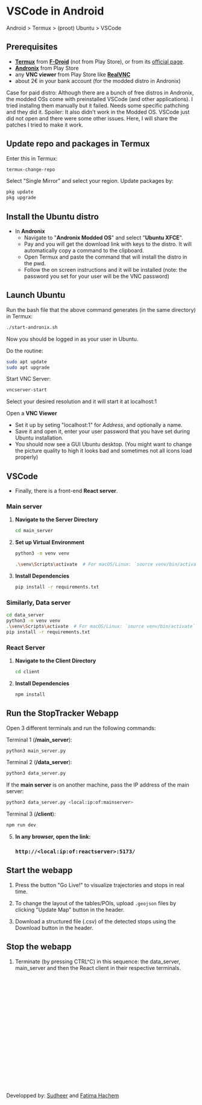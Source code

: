 # VSCode in Android

Android > Termux > (proot) Ubuntu > VSCode

## Prerequisites

- [**Termux**](https://f-droid.org/en/packages/com.termux/) from [**F-Droid**](https://f-droid.org/en/) (not from Play Store), or from its [official page](https://termux.dev/en/).
- [**Andronix**](https://play.google.com/store/apps/details?id=studio.com.techriz.andronix&hl=en) from Play Store
- any **VNC viewer** from Play Store like [**RealVNC**](https://play.google.com/store/apps/details?id=com.realvnc.viewer.android&hl=en)
- about 2€ in your bank account (for the modded distro in Andronix)

Case for paid distro: Although there are a bunch of free distros in Andronix, the modded OSs come with preinstalled VSCode (and other applications). I tried installng them manually but it failed. Needs some specific pathching and they did it. 
Spoiler: It also didn't work in the Modded OS. VSCode just did not open and there were some other issues. Here, I will share the patches I tried to make it work.

## Update repo and packages in Termux

Enter this in Termux:
   ```bash
   termux-change-repo
   ```
Select "Single Mirror" and select your region.
Update packages by:

   ```bash
   pkg update
   pkg upgrade
   ```
## Install the Ubuntu distro

- In **Andronix**
  - Navigate to "**Andronix Modded OS**" and select "**Ubuntu XFCE**".
  - Pay and you will get the download link with keys to the distro. It will automatically copy a command to the clipboard.
  - Open Termux and paste the command that will install the distro in the pwd.
  - Follow the on screen instructions and it will be installed (note: the password you set for your user will be the VNC password)

## Launch Ubuntu

Run the bash file that the above command generates (in the same directory) in Termux:

   ```bash
   ./start-andronix.sh
   ```
Now you should be logged in as your user in Ubuntu.

Do the routine:
   ```bash
   sudo apt update
   sudo apt upgrade
   ```
Start VNC Server:
   ```bash
   vncserver-start
   ```
Select your desired resolution and it will start it at localhost:1

Open a **VNC Viewer** 

- Set it up by seting "localhost:1" for _Address_, and optionally a name.
- Save it and open it, enter your user password that you have set during Ubuntu installation.
- You should now see a GUI Ubuntu desktop. (You might want to change the picture quality to high it looks bad and sometimes not all icons load properly)




## VSCode
- Finally, there is a front-end **React server**.


### Main server

1. **Navigate to the Server Directory**
   ```bash
   cd main_server
   ```

2. **Set up Virtual Environment**
   ```bash
   python3 -m venv venv
   ```
   
   ```bash
   .\venv\Scripts\activate  # For macOS/Linux: `source venv/bin/activate`
   ```

3. **Install Dependencies**
   ```bash
   pip install -r requirements.txt
   ```

### Similarly, **Data server**

   ```bash
   cd data_server
   python3 -m venv venv
   .\venv\Scripts\activate  # For macOS/Linux: `source venv/bin/activate`
   pip install -r requirements.txt
   ```

### React Server

1. **Navigate to the Client Directory**
      
   ```bash
   cd client
   ```

2. **Install Dependencies**
   ```bash
   npm install
   ```

 ## Run the StopTracker Webapp

   Open 3 different terminals and run the following commands:

   Terminal 1 (**/main_server**):
   ```bash
   python3 main_server.py
   ```

   Terminal 2 (**/data_server**):
   ```bash
   python3 data_server.py
   ```
   If the **main server** is on another machine, pass the IP address of the main server:
   ```bash
   python3 data_server.py <local:ip:of:mainserver>
   ```
   Terminal 3 (**/client**):

   ```bash
   npm run dev
   ```

5. **In any browser, open the link:**
    ### `http://<local:ip:of:reactserver>:5173/`



## Start the webapp

1. Press the button "Go Live!" to visualize trajectories and stops in real time.

2. To change the layout of the tables/POIs, upload `.geojson` files by clicking "Update Map" button in the header.

3. Download a structured file (.csv) of the detected stops using the Download button in the header.


## Stop the webapp

1. Terminate (by pressing CTRL^C) in this sequence: the data_server, main_server and then the React client in their respective terminals.



</br></br></br></br></br></br></br></br></br></br></br></br></br></br></br></br></br></br>
Developped by: [Sudheer](https://github.com/sumdher) and [Fatima Hachem](https://github.com/HachemFatima)
